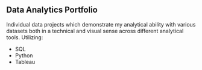 ## Data Analytics Portfolio
Individual data projects  which demonstrate my analytical ability with various datasets both in a technical and visual sense across different analytical tools.
Utilizing: 
* SQL 
* Python 
* Tableau
